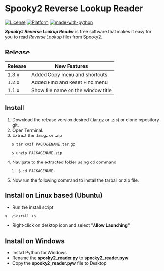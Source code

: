 # Spooky2 Reverse Lookup Reader
[![License](https://img.shields.io/badge/License-GPLv3-blue.svg)](https://www.gnu.org/licenses/gpl-3.0.en.html)
[![Platform](https://img.shields.io/badge/Platform-Linux64%20%7C%20Win64-blue.svg)]()
[![made-with-python](https://img.shields.io/badge/Made%20with-Python%20%7C%20Tkinter-blue)](https://www.python.org/)


<b><i>Spooky2 Reverse Lookup Reader</i></b>  is free software that makes it easy for you to read <i>Reverse Lookup</i> files from Spooky2.

## Release
| Release | New Features |
| ------- | ------------ |
| 1.3.x | Added Copy menu and shortcuts |
| 1.2.x | Added Find and Reset Find menu|
| 1.1.x| Show file name on the window title|

## Install
1. Download the release version desired (.tar.gz or .zip) or clone repository git.
2. Open Terminal.
3. Extract the .tar.gz or .zip
```
   $ tar xvzf PACKAGENAME.tar.gz
```
```
   $ unzip PACKAGENAME.zip
```
4. Navigate to the extracted folder using cd command.
```
   1. $ cd PACKAGENAME.
```
5. Now run the following command to install the tarball or zip file.


## Install on Linux based (Ubuntu)
- Run the install script</br>

```
$ ./install.sh
```

- Right-click on desktop icon and select <b>"Allow Launching"</b>


## Install on Windows
- Install Python for Windows
- Rename the <b>spooky2_reader.py</b> to <b>spooky2_reader.pyw</b>
- Copy the <b>spooky2_reader.pyw</b> file to Desktop
